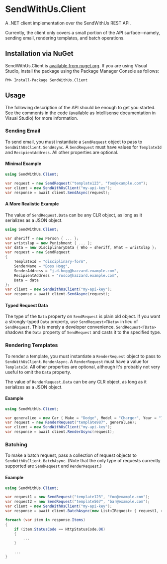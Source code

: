 SendWithUs.Client
=================

A .NET client implementation over the SendWithUs REST API.

Currently, the client only covers a small portion of the API surface--namely, sending email, rendering templates, and batch operations.

## Installation via NuGet

SendWithUs.Client is [available from nuget.org](https://www.nuget.org/packages/SendWithUs.Client/). If you are using 
Visual Studio, install the package using the Package Manager Console as follows: 

```
PM> Install-Package SendWithUs.Client
```

## Usage

The following  description of the  API should be enough to get you started. See the comments in the code (available as
Intellisense documentation in Visual Studio) for more information.

### Sending Email

To send email, you must instantiate a `SendRequest` object to pass to `SendWithUsClient.SendAsync`. A `SendRequest` must 
have values for `TemplateId` and `RecipientAddress`. All other properties are optional.

#### Minimal Example

```csharp
using SendWithUs.Client;

var request = new SendRequest("template123", "foo@example.com");
var client = new SendWithUsClient("my-api-key");
var response = await client.SendAsync(request);
```

#### A More Realistic Example

The value of `SendRequest.Data` can be any CLR object, as long as it serializes as a JSON object.

```csharp
using SendWithUs.Client;

var sheriff = new Person { ... };
var wristslap = new Punishment { ... };
var data = new DisciplinaryData { Who = sheriff, What = wristslap };
var request = new SendRequest
{
    TemplateId = "disciplinary-form",
    SenderName = "Boss Hogg",
    SenderAddress = "j.d.hogg@hazzard.example.com",
    RecipientAddress = "rosco@hazzard.example.com",
    Data = data
};
var client = new SendWithUsClient("my-api-key");
var response = await client.SendAsync(request);
```

#### Typed Request Data

The type of the `Data` property on `SendRequest` is plain old object. If you want a strongly-typed `Data` property, use
`SendRequest<TData>` in lieu of `SendRequest`. This is merely a developer convenience. `SendRequest<TData>` shadows the 
`Data` property of `SendRequest` and casts it to the specified type.

### Rendering Templates

To render a template, you must instantiate a `RenderRequest` object to pass to `SendWithUsClient.RenderAsync`. A 
`RenderRequest` must have a value for `TemplateId`. All other properties are optional, although it's probably not 
very useful to omit the `Data` property.

The value of `RenderRequest.Data` can be any CLR object, as long as it serializes as a JSON object.

#### Example

```csharp
using SendWithUs.Client;

var generalLee = new Car { Make = "Dodge", Model = "Charger", Year = "1969" };
var request = new RenderRequest("template987", generalLee);
var client = new SendWithUsClient("my-api-key");
var response = await client.RenderAsync(request);
```

### Batching

To make a batch request, pass a collection of request objects to `SendWithUsClient.BatchAsync`. (Note that the only type
of requests currently supported are `SendRequest` and `RenderRequest`.)

#### Example

```csharp
using SendWithUs.Client;

var request1 = new SendRequest("template123", "foo@example.com");
var request2 = new SendRequest("template567", "bar@example.com");
var client = new SendWithUsClient("my-api-key");
var response = await client.BatchAsync(new List<IRequest> { request1, request2 });

foreach (var item in response.Items)
{
    if (item.StatusCode == HttpStatusCode.OK)
    {
        ...
    }

    ...
}
```
